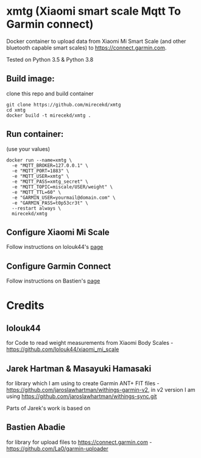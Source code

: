 # xmtg (Xiaomi smart scale Mqtt To Garmin connect)

Docker container to upload data from Xiaomi Mi Smart Scale (and other bluetooth capable smart scales) to https://connect.garmin.com. 

Tested on Python 3.5 & Python 3.8

## Build image:

clone this repo and build container
```
git clone https://github.com/mirecekd/xmtg
cd xmtg
docker build -t mirecekd/xmtg .
```

## Run container:
(use your values)


```
docker run --name=xmtg \
  -e "MQTT_BROKER=127.0.0.1" \
  -e "MQTT_PORT=1883" \
  -e "MQTT_USER=xmtg" \
  -e "MQTT_PASS=xmtg_secret" \
  -e "MQTT_TOPIC=miscale/USER/weight" \
  -e "MQTT_TTL=60" \
  -e "GARMIN_USER=yourmail@domain.com" \
  -e "GARMIN_PASS=t0p53cr3t" \
  --restart always \
  mirecekd/xmtg
```

## Configure Xiaomi Mi Scale
Follow instructions on lolouk44's [page](https://github.com/lolouk44/xiaomi_mi_scale)

## Configure Garmin Connect
Follow instructions on Bastien's [page](https://github.com/La0/garmin-uploader#garmin-connect-account)

# Credits

## lolouk44 
for Code to read weight measurements from Xiaomi Body Scales - https://github.com/lolouk44/xiaomi_mi_scale

## Jarek Hartman & Masayuki Hamasaki
for library which I am using to create Garmin ANT+ FIT files - https://github.com/jaroslawhartman/withings-garmin-v2, in v2 version I am using https://github.com/jaroslawhartman/withings-sync.git

Parts of Jarek's work is based on 

## Bastien Abadie
for library for upload files to https://connect.garmin.com - https://github.com/La0/garmin-uploader
